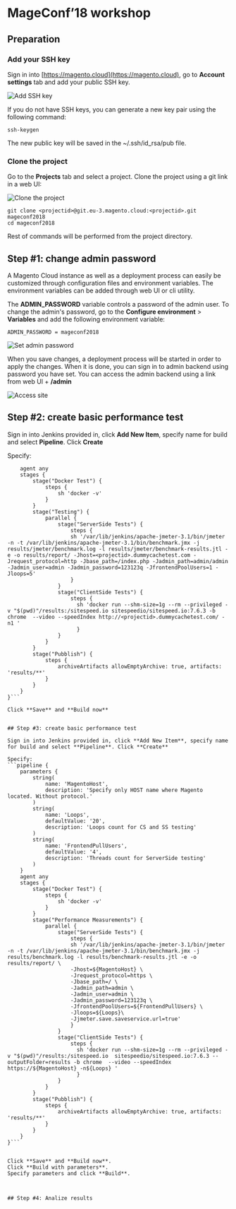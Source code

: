 # MageConf’18  workshop

## Preparation
### Add your SSH key
Sign in into [https://magento.cloud](https://magento.cloud), go to **Account settings** tab and add your public SSH key.

![Add SSH key](/images/account_settings.png?raw=true)

If you do not have SSH keys, you can generate a new key pair using the following command:
```
ssh-keygen
```
The new public key will be saved in the ~/.ssh/id_rsa/pub file.


### Clone the project
Go to the **Projects** tab and select a project. Clone the project using a git link in a web UI:

![Clone the project](/images/clone_project.png?raw=true)

```
git clone <projectid>@git.eu-3.magento.cloud:<projectid>.git mageconf2018
cd mageconf2018
```

Rest of commands will be performed from the project directory.


## Step #1: change admin password
A Magento Cloud instance as well as a deployment process can easily be customized through configuration files and environment variables.
The environment variables can be added through web UI or cli utility.

The **ADMIN_PASSWORD** variable controls a password of the admin user. To change the admin's password,
go to the **Configure environment** > **Variables** and add the following environment variable:
```
ADMIN_PASSWORD = mageconf2018
```
![Set admin password](/images/admin_password.png?raw=true)

When you save changes, a deployment process will be started in order to apply the changes.
When it is done, you can sign in to admin backend using password you have set.
You can access the admin backend using a link from web UI + **/admin**

![Access site](/images/access_site.png?raw=true)


## Step #2: create basic performance test

Sign in into Jenkins provided in, click **Add New Item**, specify name for build and select **Pipeline**. Click **Create**

Specify:
```pipeline {
	agent any
	stages {
		stage("Docker Test") {
			steps {
				sh 'docker -v'
			}
		}
		stage("Testing") {
			parallel {
				stage("ServerSide Tests") {
					steps {
                    sh '/var/lib/jenkins/apache-jmeter-3.1/bin/jmeter -n -t /var/lib/jenkins/apache-jmeter-3.1/bin/benchmark.jmx -j results/jmeter/benchmark.log -l results/jmeter/benchmark-results.jtl -e -o results/report/ -Jhost=<projectid>.dummycachetest.com -Jrequest_protocol=http -Jbase_path=/index.php -Jadmin_path=admin/admin -Jadmin_user=admin -Jadmin_password=123123q -JfrontendPoolUsers=1 -Jloops=5'
                    }
                }
				stage("ClientSide Tests") {
					steps {
                      sh 'docker run --shm-size=1g --rm --privileged -v "$(pwd)"/results:/sitespeed.io sitespeedio/sitespeed.io:7.6.3 -b chrome  --video --speedIndex http://<projectid>.dummycachetest.com/ -n1 '
                      }
				}
			}
		}
		stage("Pubblish") {
			steps {
				archiveArtifacts allowEmptyArchive: true, artifacts: 'results/**'
			}
		}
	}
}```

Click **Save** and **Build now**


## Step #3: create basic performance test

Sign in into Jenkins provided in, click **Add New Item**, specify name for build and select **Pipeline**. Click **Create**

Specify:
```pipeline {
    parameters {
        string(
            name: 'MagentoHost',
            description: 'Specify only HOST name where Magento located. Without protocol.'
        )
        string(
            name: 'Loops',
            defaultValue: '20',
            description: 'Loops count for CS and SS testing'
        )
        string(
            name: 'FrontendPullUsers',
            defaultValue: '4',
            description: 'Threads count for ServerSide testing'
        )
    }
	agent any
	stages {
		stage("Docker Test") {
			steps {
				sh 'docker -v'
			}
		}
		stage("Performance Measurements") {
			parallel {
				stage("ServerSide Tests") {
					steps {
                    sh '/var/lib/jenkins/apache-jmeter-3.1/bin/jmeter -n -t /var/lib/jenkins/apache-jmeter-3.1/bin/benchmark.jmx -j results/benchmark.log -l results/benchmark-results.jtl -e -o results/report/ \
                    -Jhost=${MagentoHost} \
                    -Jrequest_protocol=https \
                    -Jbase_path=/ \
                    -Jadmin_path=admin \
                    -Jadmin_user=admin \
                    -Jadmin_password=123123q \
                    -JfrontendPoolUsers=${FrontendPullUsers} \
                    -Jloops=${Loops}\
                    -Jjmeter.save.saveservice.url=true'
                    }
                }
				stage("ClientSide Tests") {
					steps {
                      sh 'docker run --shm-size=1g --rm --privileged -v "$(pwd)"/results:/sitespeed.io  sitespeedio/sitespeed.io:7.6.3 --outputFolder=results -b chrome  --video --speedIndex https://${MagentoHost} -n${Loops} '
                      }
				}
			}
		}
		stage("Pubblish") {
			steps {
				archiveArtifacts allowEmptyArchive: true, artifacts: 'results/**'
			}
		}
	}
}```


Click **Save** and **Build now**.
Click **Build with parameters**.
Specify parameters and click **Build**.



## Step #4: Analize results
